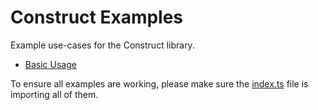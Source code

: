 # Construct Examples

Example use-cases for the Construct library.

- [Basic Usage](./basic.ts)

To ensure all examples are working, please make sure the [index.ts](./index.ts) file is importing all of them.
